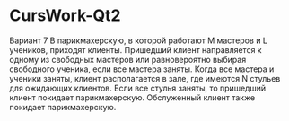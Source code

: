 # CursWork-Qt2
Вариант 7
В парикмахерскую, в которой работают M мастеров и L учеников, приходят клиенты. Пришедший клиент направляется к одному из свободных мастеров или равновероятно выбирая свободного ученика, если все мастера заняты. Когда все мастера и ученики заняты, клиент располагается в зале, где имеются N стульев для ожидающих клиентов. Если все стулья заняты, то пришедший клиент покидает парикмахерскую. Обслуженный клиент также покидает парикмахерскую.
